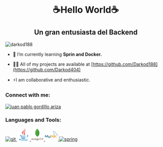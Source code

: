 <h1 align="center">☕Hello World☕</h1>


<h2 align="center">Un gran entusiasta del Backend</h2>


<p align="left"> <img src="https://komarev.com/ghpvc/?username=darkod188&label=Profile%20views&color=0e75b6&style=flat" alt="darkod188" /> </p>

- 🌱 I’m currently learning **Sprin and Docker.**

- 👨‍💻 All of my projects are available at [https://github.com/Darkod188](https://github.com/Darkod404)

- ⚡I  am  collaborative and enthusiastic.

<h3 align="left">Connect with me:</h3>
<p align="left">
<a href="https://www.linkedin.com/in/juanpablo-gordillo/" target="blank"><img align="center" src="https://raw.githubusercontent.com/rahuldkjain/github-profile-readme-generator/master/src/images/icons/Social/linked-in-alt.svg" alt="juan pablo gordillo ariza" height="30" width="40" /></a>
</p>

<h3 align="left">Languages and Tools:</h3>
<p align="left"> <a href="https://git-scm.com/" target="_blank" rel="noreferrer"> <img src="https://www.vectorlogo.zone/logos/git-scm/git-scm-icon.svg" alt="git" width="40" height="40"/> </a> <a href="https://www.java.com" target="_blank" rel="noreferrer"> <img src="https://raw.githubusercontent.com/devicons/devicon/master/icons/java/java-original.svg" alt="java" width="40" height="40"/> </a> <a href="https://www.mongodb.com/" target="_blank" rel="noreferrer"> <img src="https://raw.githubusercontent.com/devicons/devicon/master/icons/mongodb/mongodb-original-wordmark.svg" alt="mongodb" width="40" height="40"/> </a> <a href="https://www.mysql.com/" target="_blank" rel="noreferrer"> <img src="https://raw.githubusercontent.com/devicons/devicon/master/icons/mysql/mysql-original-wordmark.svg" alt="mysql" width="40" height="40"/> </a> <a href="https://spring.io/" target="_blank" rel="noreferrer"> <img src="https://www.vectorlogo.zone/logos/springio/springio-icon.svg" alt="spring" width="40" height="40"/> </a> </p>



